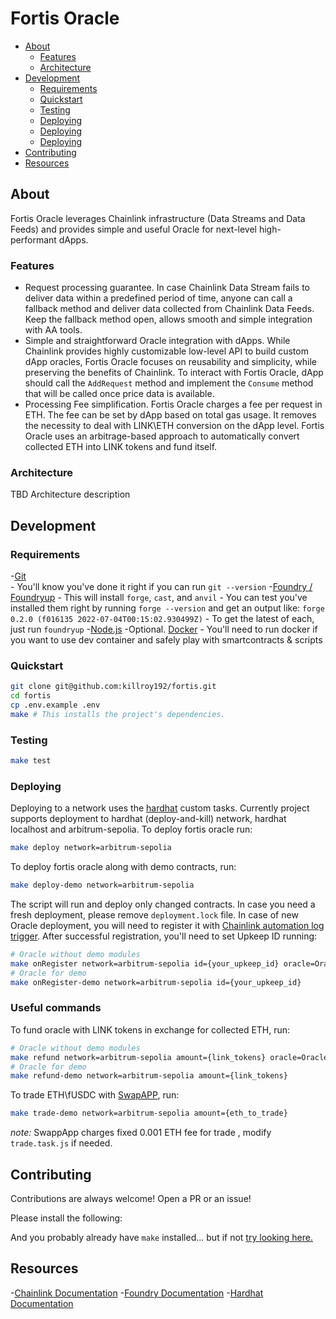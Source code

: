 # Fortis Oracle

- [About](#about)
  - [Features](#features)
  - [Architecture](#architecture)
- [Development](#development)
  - [Requirements](#requirements)
  - [Quickstart](#quickstart)
  - [Testing](#testing)
  - [Deploying](#deploying)
  - [Deploying](#deploying)
  - [Deploying](#deploying)
- [Contributing](#contributing)
- [Resources](#resources)

## About

Fortis Oracle leverages Chainlink infrastructure (Data Streams and Data Feeds) and provides simple and useful Oracle for next-level high-performant dApps.

### Features

- Request processing guarantee.
In case Chainlink Data Stream fails to deliver data within a predefined period of time, anyone can call a fallback method and deliver data collected from Chainlink Data Feeds. Keep the fallback method open, allows smooth and simple integration with AA tools.
- Simple and straightforward Oracle integration with dApps. 
While Chainlink provides highly customizable low-level API to build custom dApp oracles, Fortis Oracle focuses on reusability and simplicity, while preserving the benefits of Chainlink. To interact with Fortis Oracle, dApp should call the `AddRequest` method and implement the `Consume` method that will be called once price data is available.
- Processing Fee simplification.
Fortis Oracle charges a fee per request in ETH. The fee can be set by dApp based on total gas usage. It removes the necessity to deal with LINK\ETH conversion on the dApp level. Fortis Oracle uses an arbitrage-based approach to automatically convert collected ETH into LINK tokens and fund itself.

### Architecture

TBD Architecture description

## Development

### Requirements

-[Git](https://git-scm.com/book/en/v2/Getting-Started-Installing-Git)  
    -   You'll know you've done it right if you can run `git --version`
-[Foundry / Foundryup](https://github.com/gakonst/foundry)
    -   This will install `forge`, `cast`, and `anvil`
    -   You can test you've installed them right by running `forge --version` and get an output like: `forge 0.2.0 (f016135 2022-07-04T00:15:02.930499Z)`
    -   To get the latest of each, just run `foundryup`
-[Node.js](https://nodejs.org/en)
-Optional. [Docker](https://www.docker.com/)
    - You'll need to run docker if you want to use dev container and safely play with smartcontracts & scripts

### Quickstart

```sh
git clone git@github.com:killroy192/fortis.git
cd fortis
cp .env.example .env
make # This installs the project's dependencies.
```

### Testing

```sh
make test
```

### Deploying

Deploying to a network uses the [hardhat](https://hardhat.org/) custom tasks. Currently project supports deployment to hardhat (deploy-and-kill) network, hardhat localhost and arbitrum-sepolia.
To deploy fortis oracle  run:

```sh
make deploy network=arbitrum-sepolia
```

To deploy fortis oracle along with demo contracts, run:

```sh
make deploy-demo network=arbitrum-sepolia
```

The script will run and deploy only changed contracts. In case you need a fresh deployment, please remove `deployment.lock` file.
In case of new Oracle deployment, you will need to register it with [Chainlink automation log trigger](https://docs.chain.link/chainlink-automation/overview/getting-started#try-out-chainlink-automation).
After successful registration, you'll need to set Upkeep ID running:

```sh
# Oracle without demo modules
make onRegister network=arbitrum-sepolia id={your_upkeep_id} oracle=Oracle
# Oracle for demo 
make onRegister-demo network=arbitrum-sepolia id={your_upkeep_id}
```

### Useful commands

To fund oracle with LINK tokens in exchange for collected ETH, run:

```sh
# Oracle without demo modules
make refund network=arbitrum-sepolia amount={link_tokens} oracle=Oracle
# Oracle for demo 
make refund-demo network=arbitrum-sepolia amount={link_tokens}
```

To trade ETH\fUSDC with [SwapAPP](https://github.com/killroy192/fortis/blob/main/src/example/SwapApp.sol), run:

```sh
make trade-demo network=arbitrum-sepolia amount={eth_to_trade}
```

*note:* SwappApp charges fixed 0.001 ETH fee for trade , modify `trade.task.js` if needed.

## Contributing

Contributions are always welcome! Open a PR or an issue!

Please install the following:

And you probably already have `make` installed... but if not [try looking here.](https://askubuntu.com/questions/161104/how-do-i-install-make)

## Resources

-[Chainlink Documentation](https://docs.chain.link/)
-[Foundry Documentation](https://book.getfoundry.sh/)
-[Hardhat Documentation](https://hardhat.org/docs)
